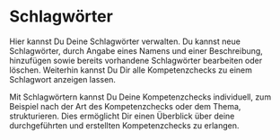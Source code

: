 # Schlagwörter

Hier kannst Du Deine Schlagwörter verwalten. Du kannst neue
Schlagwörter, durch Angabe eines Namens und einer Beschreibung,
hinzufügen sowie bereits vorhandene Schlagwörter bearbeiten oder
löschen. Weiterhin kannst Du Dir alle Kompetenzchecks zu einem
Schlagwort anzeigen lassen.

Mit Schlagwörtern kannst Du Deine Kompetenzchecks individuell, zum
Beispiel nach der Art des Kompetenzchecks oder dem Thema, strukturieren.
Dies ermöglicht Dir einen Überblick über deine durchgeführten und
erstellten Kompetenzchecks zu erlangen.
